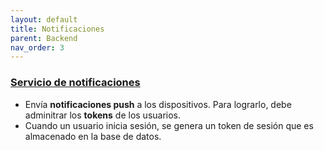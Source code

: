 ```yaml
---
layout: default
title: Notificaciones
parent: Backend
nav_order: 3
---
```


### [Servicio de notificaciones](https://github.com/taller2-grupo5-rostov-1c2022/notifs-server)

* Envía **notificaciones push** a los dispositivos. Para lograrlo, debe adminitrar
los **tokens** de los usuarios.
* Cuando un usuario inicia sesión, se genera un token de sesión que es almacenado en la base de datos.
